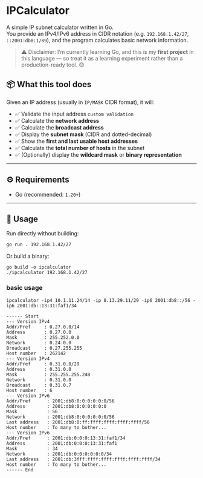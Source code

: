 # IPCalculator

A simple IP subnet calculator written in Go.  
You provide an IPv4/IPv6 address in CIDR notation (e.g. `192.168.1.42/27`, `::2001:db8:1/89`), and the program calculates basic network information.

> ⚠️ Disclaimer: I’m currently learning Go, and this is my **first project** in this language — so treat it as a learning experiment rather than a production-ready tool. 😊

## 📦 What this tool does

Given an IP address (usually in `IP/MASK` CIDR format), it will:

- ✅ Validate the input address `custom validation`
- ✅ Calculate the **network address**  
- ✅ Calculate the **broadcast address**  
- ✅ Display the **subnet mask** (CIDR and dotted-decimal)  
- ✅ Show the **first and last usable host addresses**  
- ✅ Calculate the **total number of hosts** in the subnet  
- ✅ (Optionally) display the **wildcard mask** or **binary representation**

---

## ⚙️ Requirements

- Go (recommended: `1.20+`)

---

## 🚀 Usage

Run directly without building:

```bash
go run . 192.168.1.42/27
```
Or build a binary:
```
go build -o ipcalculator
./ipcalculator 192.168.1.42/27
```

### basic usage
```
ipcalculator -ip4 10.1.11.24/14 -ip 8.13.29.11/29 -ip6 2001:db8::/56 -ip6 2001:db::13:31:faf1/34

------ Start
--- Version IPv4
Addr/Pref     : 0.27.0.0/14
Address       : 0.27.0.0
Mask          : 255.252.0.0
Network       : 0.24.0.0
Broadcast     : 0.27.255.255
Host number   : 262142
--- Version IPv4
Addr/Pref     : 0.31.0.0/29
Address       : 0.31.0.0
Mask          : 255.255.255.248
Network       : 0.31.0.0
Broadcast     : 0.31.0.7
Host number   : 6
--- Version IPv6
Addr/Pref      : 2001:db8:0:0:0:0:0:0/56
Address        : 2001:db8:0:0:0:0:0:0
Mask           : 56
Network        : 2001:db8:0:0:0:0:0:0/56
Last address   : 2001:db8:0:ff:ffff:ffff:ffff:ffff/56
Host number    : To many to bother...
--- Version IPv6
Addr/Pref      : 2001:db:0:0:0:13:31:faf1/34
Address        : 2001:db:0:0:0:13:31:faf1
Mask           : 34
Network        : 2001:db:0:0:0:0:0:0/34
Last address   : 2001:db:3fff:ffff:ffff:ffff:ffff:ffff/34
Host number    : To many to bother...
------ End
```

